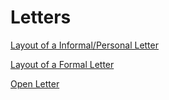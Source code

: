 # Letters

[Layout of a Informal/Personal Letter](Letters%20cf281/Layout%20of%20%209a378.md)

[Layout of a Formal Letter](Letters%20cf281/Layout%20of%20%20fe846.md)

[Open Letter](Letters%20cf281/Open%20Lette%204d675.md)